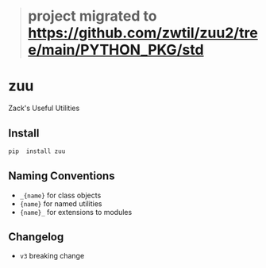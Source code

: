 > # project migrated to https://github.com/zwtil/zuu2/tree/main/PYTHON_PKG/std

# zuu
Zack's Useful Utilities

## Install
```bash
pip  install zuu
```

## Naming Conventions
* `_{name}` for class objects
* `{name}` for named utilities
* `{name}_` for extensions to modules

## Changelog
* `v3` breaking change

